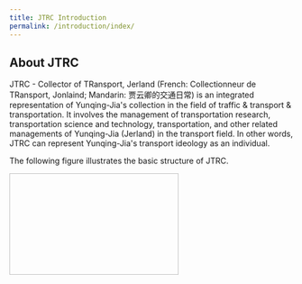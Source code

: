 ```yaml
---
title: JTRC Introduction
permalink: /introduction/index/
---
```


## About JTRC
JTRC - Collector of TRansport, Jerland (French: Collectionneur de TRansport, Jonlaind; Mandarin: 贾云卿的交通日常)
is an integrated representation of Yunqing-Jia's collection in the field of traffic & transport & transportation.
It involves the management of transportation research, transportation science and technology, transportation, and 
other related managements of Yunqing-Jia (Jerland) in the transport field. In other words, JTRC can represent Yunqing-Jia's
transport ideology as an individual.

The following figure illustrates the basic structure of JTRC.
<html>
 <head>
  <meta charset="utf-8" />
  <title></title>
 </head>
 <body>
  <img href="{{ "/img/bg.jpg" | relative_url }}"/ width="300px" height="180px">
 </body>
</html>